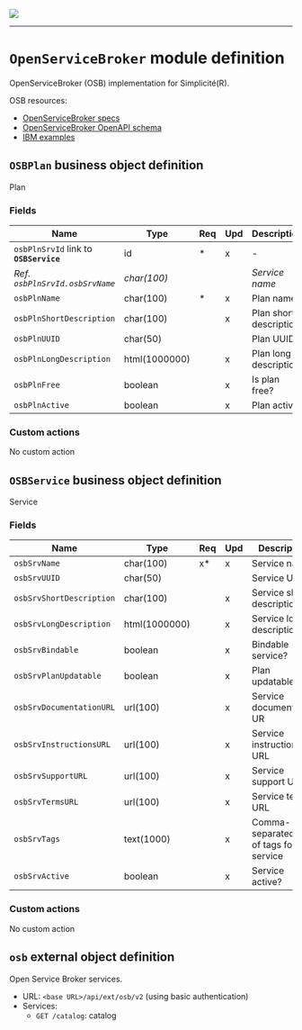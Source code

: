 ![](https://www.simplicite.io/resources//logos/logo250.png)
* * *

`OpenServiceBroker` module definition
=====================================

OpenServiceBroker (OSB) implementation for Simplicité(R).

OSB resources:

- [OpenServiceBroker specs](https://github.com/openservicebrokerapi/servicebroker/blob/v2.12/spec.md)
- [OpenServiceBroker OpenAPI schema](https://raw.githubusercontent.com/openservicebrokerapi/servicebroker/master/openapi.yaml)
- [IBM examples](https://github.com/IBM/sample-resource-service-brokers)

`OSBPlan` business object definition
------------------------------------

Plan

### Fields

| Name                                                         | Type                                     | Req | Upd | Description                                                                      | 
| ------------------------------------------------------------ | ---------------------------------------- | --- | --- | -------------------------------------------------------------------------------- |
| `osbPlnSrvId` link to **`OSBService`**                       | id                                       | *   | x   | -                                                                                |
| _Ref. `osbPlnSrvId.osbSrvName`_                              | _char(100)_                              |     |     | _Service name_                                                                   |
| `osbPlnName`                                                 | char(100)                                | *   | x   | Plan name                                                                        |
| `osbPlnShortDescription`                                     | char(100)                                |     | x   | Plan short description                                                           |
| `osbPlnUUID`                                                 | char(50)                                 |     |     | Plan UUID                                                                        |
| `osbPlnLongDescription`                                      | html(1000000)                            |     | x   | Plan long description                                                            |
| `osbPlnFree`                                                 | boolean                                  |     | x   | Is plan free?                                                                    |
| `osbPlnActive`                                               | boolean                                  |     | x   | Plan active?                                                                     |

### Custom actions

No custom action

`OSBService` business object definition
---------------------------------------

Service

### Fields

| Name                                                         | Type                                     | Req | Upd | Description                                                                      | 
| ------------------------------------------------------------ | ---------------------------------------- | --- | --- | -------------------------------------------------------------------------------- |
| `osbSrvName`                                                 | char(100)                                | x*  | x   | Service name                                                                     |
| `osbSrvUUID`                                                 | char(50)                                 |     |     | Service UUID                                                                     |
| `osbSrvShortDescription`                                     | char(100)                                |     | x   | Service short description                                                        |
| `osbSrvLongDescription`                                      | html(1000000)                            |     | x   | Service long description                                                         |
| `osbSrvBindable`                                             | boolean                                  |     | x   | Bindable service?                                                                |
| `osbSrvPlanUpdatable`                                        | boolean                                  |     | x   | Plan updatable?                                                                  |
| `osbSrvDocumentationURL`                                     | url(100)                                 |     | x   | Service documentation UR                                                         |
| `osbSrvInstructionsURL`                                      | url(100)                                 |     | x   | Service instructions URL                                                         |
| `osbSrvSupportURL`                                           | url(100)                                 |     | x   | Service support URL                                                              |
| `osbSrvTermsURL`                                             | url(100)                                 |     | x   | Service terms URL                                                                |
| `osbSrvTags`                                                 | text(1000)                               |     | x   | Comma-separated list of tags for service                                         |
| `osbSrvActive`                                               | boolean                                  |     | x   | Service active?                                                                  |

### Custom actions

No custom action

`osb` external object definition
--------------------------------

Open Service Broker services.

- URL: `<base URL>/api/ext/osb/v2` (using basic authentication)
- Services:
	- `GET /catalog`: catalog


